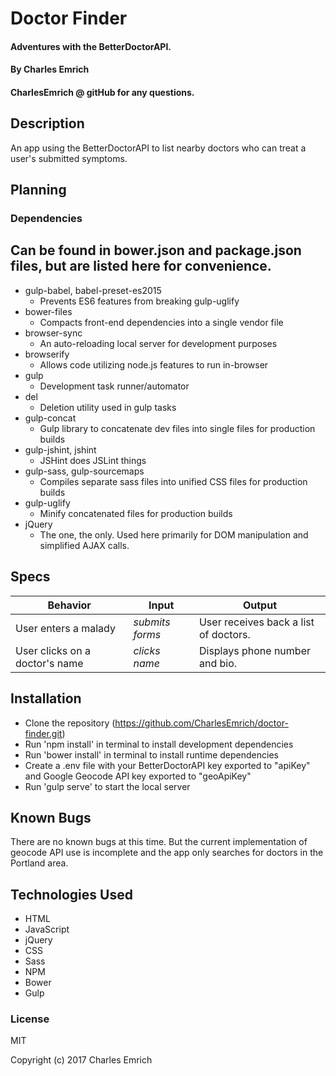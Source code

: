 # Doctor Finder

#### Adventures with the BetterDoctorAPI.

#### By Charles Emrich
#### CharlesEmrich @ gitHub for any questions.

## Description
An app using the BetterDoctorAPI to list nearby doctors who can treat a user's submitted symptoms.

## Planning

### Dependencies
## Can be found in bower.json and package.json files, but are listed here for convenience.
* gulp-babel, babel-preset-es2015
  * Prevents ES6 features from breaking gulp-uglify
* bower-files
  * Compacts front-end dependencies into a single vendor file
* browser-sync
  * An auto-reloading local server for development purposes
* browserify
  * Allows code utilizing node.js features to run in-browser
* gulp
  * Development task runner/automator
* del
  * Deletion utility used in gulp tasks
* gulp-concat
  * Gulp library to concatenate dev files into single files for production builds
* gulp-jshint, jshint
  * JSHint does JSLint things
* gulp-sass, gulp-sourcemaps
  * Compiles separate sass files into unified CSS files for production builds
* gulp-uglify
  * Minify concatenated files for production builds
* jQuery
  * The one, the only. Used here primarily for DOM manipulation and simplified AJAX calls.

## Specs
| Behavior | Input | Output |
| - | - | - |
| User enters a malady | *submits forms* | User receives back a list of doctors. |
| User clicks on a doctor's name | *clicks name* | Displays phone number and bio. |

## Installation

* Clone the repository (https://github.com/CharlesEmrich/doctor-finder.git)
* Run 'npm install' in terminal to install development dependencies
* Run 'bower install' in terminal to install runtime dependencies
* Create a .env file with your BetterDoctorAPI key exported to "apiKey" and Google Geocode API key exported to "geoApiKey"
* Run 'gulp serve' to start the local server

## Known Bugs

There are no known bugs at this time. But the current implementation of geocode API use is incomplete and the app only searches for doctors in the Portland area.

## Technologies Used

* HTML
* JavaScript
* jQuery
* CSS
* Sass
* NPM
* Bower
* Gulp

### License

MIT

Copyright (c) 2017 Charles Emrich
